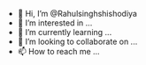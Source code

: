 - 👋 Hi, I’m @Rahulsinghshishodiya
- 👀 I’m interested in ...
- 🌱 I’m currently learning ...
- 💞️ I’m looking to collaborate on ...
- 📫 How to reach me ...

<!---
Rahulsinghshishodiya/Rahulsinghshishodiya is a ✨ special ✨ repository because its `README.md` (this file) appears on your GitHub profile.
You can click the Preview link to take a look at your changes.
--->
